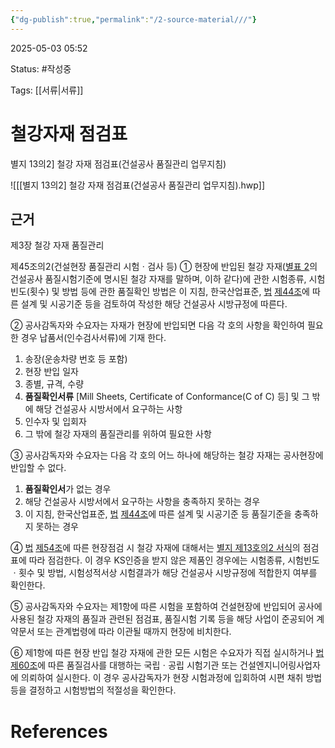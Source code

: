 ```yaml
---
{"dg-publish":true,"permalink":"/2-source-material///"}
---
```



2025-05-03 05:52

Status: #작성중 

Tags: [[서류\|서류]] 

# 철강자재 점검표
별지 13의2] 철강 자재 점검표(건설공사 품질관리 업무지침)

![[[별지 13의2] 철강 자재 점검표(건설공사 품질관리 업무지침).hwp]]

## 근거
제3장 철강 자재 품질관리

 제45조의2(건설현장 품질관리 시험ㆍ검사 등) ① 현장에 반입된 철강 자재([별표 2](https://www.law.go.kr/LSW/admRulInfoP.do?admRulSeq=2100000249488&chrClsCd=010201#AJAX "팝업으로 이동")의 건설공사 품질시험기준에 명시된 철강 자재를 말하며, 이하 같다)에 관한 시험종류, 시험빈도(횟수) 및 방법 등에 관한 품질확인 방법은 이 지침, 한국산업표준, [법](https://www.law.go.kr/LSW/admRulInfoP.do?admRulSeq=2100000249488&chrClsCd=010201#AJAX "팝업으로 이동") [제44조](https://www.law.go.kr/LSW/admRulInfoP.do?admRulSeq=2100000249488&chrClsCd=010201#AJAX "팝업으로 이동")에 따른 설계 및 시공기준 등을 검토하여 작성한 해당 건설공사 시방규정에 따른다. 

② 공사감독자와 수요자는 자재가 현장에 반입되면 다음 각 호의 사항을 확인하여 필요한 경우 납품서(인수검사서류)에 기재 한다. 
1. 송장(운송차량 번호 등 포함) 
2. 현장 반입 일자 
3. 종별, 규격, 수량 
4. **품질확인서류** [Mill Sheets, Certificate of Conformance(C of C) 등] 및 그 밖에 해당 건설공사 시방서에서 요구하는 사항 
5. 인수자 및 입회자 
6. 그 밖에 철강 자재의 품질관리를 위하여 필요한 사항 

③ 공사감독자와 수요자는 다음 각 호의 어느 하나에 해당하는 철강 자재는 공사현장에 반입할 수 없다. 
1. **품질확인서**가 없는 경우 
2. 해당 건설공사 시방서에서 요구하는 사항을 충족하지 못하는 경우 
3. 이 지침, 한국산업표준, [법](https://www.law.go.kr/LSW/admRulInfoP.do?admRulSeq=2100000249488&chrClsCd=010201#AJAX "팝업으로 이동") [제44조](https://www.law.go.kr/LSW/admRulInfoP.do?admRulSeq=2100000249488&chrClsCd=010201#AJAX "팝업으로 이동")에 따른 설계 및 시공기준 등 품질기준을 충족하지 못하는 경우 

④ [법](https://www.law.go.kr/LSW/admRulInfoP.do?admRulSeq=2100000249488&chrClsCd=010201#AJAX "팝업으로 이동") [제54조](https://www.law.go.kr/LSW/admRulInfoP.do?admRulSeq=2100000249488&chrClsCd=010201#AJAX "팝업으로 이동")에 따른 현장점검 시 철강 자재에 대해서는 [별지 제13호의2 서식](https://www.law.go.kr/LSW/admRulInfoP.do?admRulSeq=2100000249488&chrClsCd=010201#AJAX "팝업으로 이동")의 점검표에 따라 점검한다. 이 경우 KS인증을 받지 않은 제품인 경우에는 시험종류, 시험빈도ㆍ횟수 및 방법, 시험성적서상 시험결과가 해당 건설공사 시방규정에 적합한지 여부를 확인한다. 

⑤ 공사감독자와 수요자는 제1항에 따른 시험을 포함하여 건설현장에 반입되어 공사에 사용된 철강 자재의 품질과 관련된 점검표, 품질시험 기록 등을 해당 사업이 준공되어 계약문서 또는 관계법령에 따라 이관될 때까지 현장에 비치한다. 

⑥ 제1항에 따른 현장 반입 철강 자재에 관한 모든 시험은 수요자가 직접 실시하거나 [법](https://www.law.go.kr/LSW/admRulInfoP.do?admRulSeq=2100000249488&chrClsCd=010201#AJAX "팝업으로 이동") [제60조](https://www.law.go.kr/LSW/admRulInfoP.do?admRulSeq=2100000249488&chrClsCd=010201#AJAX "팝업으로 이동")에 따른 품질검사를 대행하는 국립ㆍ공립 시험기관 또는 건설엔지니어링사업자에 의뢰하여 실시한다. 이 경우 공사감독자가 현장 시험과정에 입회하여 시편 채취 방법 등을 결정하고 시험방법의 적절성을 확인한다.
# References
